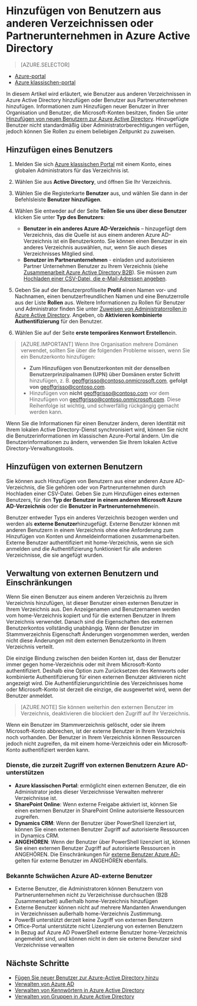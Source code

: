 <properties
    pageTitle="Hinzufügen von Benutzern aus anderen Verzeichnissen oder partner Unternehmen in Azure Active Directory | Microsoft Azure"
    description="Es wird erläutert, wie Benutzer hinzufügen oder Ändern von Benutzerinformationen in Azure Active Directory, einschließlich Benutzern externe und Gästen."
    services="active-directory"
    documentationCenter=""
    authors="curtand"
    manager="femila"
    editor=""/>

<tags
    ms.service="active-directory"
    ms.workload="identity"
    ms.tgt_pltfrm="na"
    ms.devlang="na"
    ms.topic="get-started-article"
    ms.date="09/22/2016"
    ms.author="curtand"/>

# <a name="add-users-from-other-directories-or-partner-companies-in-azure-active-directory"></a>Hinzufügen von Benutzern aus anderen Verzeichnissen oder Partnerunternehmen in Azure Active Directory

> [AZURE.SELECTOR]
- [Azure-portal](active-directory-users-create-external-azure-portal.md)
- [Azure klassischen-portal](active-directory-create-users-external.md)

In diesem Artikel wird erläutert, wie Benutzer aus anderen Verzeichnissen in Azure Active Directory hinzufügen oder Benutzer aus Partnerunternehmen hinzufügen. Informationen zum Hinzufügen neuer Benutzer in Ihrer Organisation und Benutzer, die Microsoft-Konten besitzen, finden Sie unter [Hinzufügen von neuen Benutzern zur Azure Active Directory](active-directory-create-users.md). Hinzugefügte Benutzer nicht standardmäßig über Administratorberechtigungen verfügen, jedoch können Sie Rollen zu einem beliebigen Zeitpunkt zu zuweisen.

## <a name="add-a-user"></a>Hinzufügen eines Benutzers

1. Melden Sie sich [Azure klassischen Portal](https://manage.windowsazure.com) mit einem Konto, eines globalen Administrators für das Verzeichnis ist.

2. Wählen Sie aus **Active Directory**, und öffnen Sie Ihr Verzeichnis.

3. Wählen Sie die Registerkarte **Benutzer** aus, und wählen Sie dann in der Befehlsleiste **Benutzer hinzufügen**.

4. Wählen Sie entweder auf der Seite **Teilen Sie uns über diese Benutzer** klicken Sie unter **Typ des Benutzers**:

    - **Benutzer in ein anderes Azure AD-Verzeichnis** – hinzugefügt dem Verzeichnis, das die Quelle ist aus einem anderen Azure AD-Verzeichnis ist ein Benutzerkonto. Sie können einen Benutzer in ein anderes Verzeichnis auswählen, nur, wenn Sie auch dieses Verzeichnisses Mitglied sind.
    - **Benutzer im Partnerunternehmen** - einladen und autorisieren Partner Unternehmen Benutzer zu Ihrem Verzeichnis (siehe [Zusammenarbeit Azure Active Directory B2B](active-directory-b2b-what-is-azure-ad-b2b.md)). Sie müssen zum [Hochladen einer CSV-Datei, die e-Mail-Adressen angeben](active-directory-b2b-references-csv-file-format.md).

6. Geben Sie auf der Benutzerprofilseite **Profil** einen Namen vor- und Nachnamen, einen benutzerfreundlichen Namen und eine Benutzerrolle aus der Liste **Rollen** aus. Weitere Informationen zu Rollen für Benutzer und Administrator finden Sie unter [Zuweisen von Administratorrollen in Azure Active Directory](active-directory-assign-admin-roles.md). Angeben, ob **Aktivieren kombinierte Authentifizierung** für den Benutzer.

7. Wählen Sie auf der Seite **erste temporäres Kennwort** **Erstellen**ein.

> [AZURE.IMPORTANT] Wenn Ihre Organisation mehrere Domänen verwendet, sollten Sie über die folgenden Probleme wissen, wenn Sie ein Benutzerkonto hinzufügen:
>
> - **Zum Hinzufügen von Benutzerkonten mit der denselben Benutzerprinzipalnamen (UPN) über Domänen erster Schritt** hinzufügen, z. B. geoffgrisso@contoso.onmicrosoft.com, **gefolgt von** geoffgrisso@contoso.com.
> - Hinzufügen von **nicht** geoffgrisso@contoso.com vor dem Hinzufügen von geoffgrisso@contoso.onmicrosoft.com. Diese Reihenfolge ist wichtig, und schwerfällig rückgängig gemacht werden kann.

Wenn Sie die Informationen für einen Benutzer ändern, deren Identität mit Ihrem lokalen Active Directory-Dienst synchronisiert wird, können Sie nicht die Benutzerinformationen im klassischen Azure-Portal ändern. Um die Benutzerinformationen zu ändern, verwenden Sie Ihrem lokalen Active Directory-Verwaltungstools.

## <a name="add-external-users"></a>Hinzufügen von externen Benutzern

Sie können auch Hinzufügen von Benutzern aus einer anderen Azure AD-Verzeichnis, die Sie gehören oder von Partnerunternehmen durch Hochladen einer CSV-Datei. Geben Sie zum Hinzufügen eines externen Benutzers, für den **Typ der Benutzer** **in einem anderen Microsoft Azure AD-Verzeichnis** oder die **Benutzer in Partnerunternehmen**ein.

Benutzer entweder Typs ein anderes Verzeichnis bezogen werden und werden als **externe Benutzer**hinzugefügt. Externe Benutzer können mit anderen Benutzern in einem Verzeichnis ohne eine Anforderung zum Hinzufügen von Konten und Anmeldeinformationen zusammenarbeiten. Externe Benutzer authentifiziert mit home-Verzeichnis, wenn sie sich anmelden und die Authentifizierung funktioniert für alle anderen Verzeichnisse, die sie angefügt wurden.

## <a name="external-user-management-and-limitations"></a>Verwaltung von externen Benutzern und Einschränkungen

Wenn Sie einen Benutzer aus einem anderen Verzeichnis zu Ihrem Verzeichnis hinzufügen, ist dieser Benutzer einen externen Benutzer in Ihrem Verzeichnis aus. Den Anzeigenamen und Benutzernamen werden vom home-Verzeichnis kopiert und für die externen Benutzer in Ihrem Verzeichnis verwendet. Danach sind die Eigenschaften des externen Benutzerkontos vollständig unabhängig. Wenn der Benutzer im Stammverzeichnis Eigenschaft Änderungen vorgenommen werden, werden nicht diese Änderungen mit dem externen Benutzerkonto in Ihrem Verzeichnis verteilt.

Die einzige Bindung zwischen den beiden Konten ist, dass der Benutzer immer gegen home-Verzeichnis oder mit ihrem Microsoft-Konto authentifiziert. Deshalb eine Option zum Zurücksetzen des Kennworts oder kombinierte Authentifizierung für einen externen Benutzer aktivieren nicht angezeigt wird. Die Authentifizierungsrichtlinie des Verzeichnisses home oder Microsoft-Konto ist derzeit die einzige, die ausgewertet wird, wenn der Benutzer anmeldet.

> [AZURE.NOTE]
> Sie können weiterhin den externen Benutzer im Verzeichnis, deaktivieren die blockiert den Zugriff auf Ihr Verzeichnis.

Wenn ein Benutzer im Stammverzeichnis gelöscht, oder sie ihrem Microsoft-Konto abbrechen, ist der externe Benutzer in Ihrem Verzeichnis noch vorhanden. Der Benutzer in Ihrem Verzeichnis können Ressourcen jedoch nicht zugreifen, da mit einem home-Verzeichnis oder ein Microsoft-Konto authentifiziert werden kann.

### <a name="services-that-currently-support-access-by-azure-ad-external-users"></a>Dienste, die zurzeit Zugriff von externen Benutzern Azure AD-unterstützen

- **Azure klassischen Portal**: ermöglicht einen externen Benutzer, die ein Administrator jedes dieser Verzeichnisse Verwalten mehrerer Verzeichnisse ist.
- **SharePoint Online**: Wenn externe Freigabe aktiviert ist, können Sie einen externen Benutzer in SharePoint Online autorisierte Ressourcen zugreifen.
- **Dynamics CRM**: Wenn der Benutzer über PowerShell lizenziert ist, können Sie einen externen Benutzer Zugriff auf autorisierte Ressourcen in Dynamics CRM.
- **ANGEHÖREN**: Wenn der Benutzer über PowerShell lizenziert ist, können Sie einen externen Benutzer Zugriff auf autorisierte Ressourcen in ANGEHÖREN. Die Einschränkungen für [externe Benutzer Azure AD-](#known-limitations-of-azure-ad-external-users) gelten für externe Benutzer im ANGEHÖREN ebenfalls.

### <a name="known-limitations-of-azure-ad-external-users"></a>Bekannte Schwächen Azure AD-externe Benutzer

- Externe Benutzer, die Administratoren können Benutzern von Partnerunternehmen nicht zu Verzeichnisse durchsuchen (B2B Zusammenarbeit) außerhalb home-Verzeichnis hinzufügen
- Externe Benutzer können nicht auf mehrere Mandanten Anwendungen in Verzeichnissen außerhalb home-Verzeichnis Zustimmung.
- PowerBI unterstützt derzeit keine Zugriff von externen Benutzern
- Office-Portal unterstützte nicht Lizenzierung von externen Benutzern
- In Bezug auf Azure AD PowerShell externe Benutzer home-Verzeichnis angemeldet sind, und können nicht in dem sie externe Benutzer sind Verzeichnisse verwalten


## <a name="whats-next"></a>Nächste Schritte

- [Fügen Sie neuer Benutzer zur Azure-Active Directory hinzu](active-directory-create-users.md)
- [Verwalten von Azure AD](active-directory-administer.md)
- [Verwalten von Kennwörtern in Azure Active Directory](active-directory-manage-passwords.md)
- [Verwalten von Gruppen in Azure Active Directory](active-directory-manage-groups.md)

